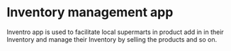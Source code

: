 # Inventory management app
Inventro app is used to facilitate local supermarts in product add in in their Inventory and manage their Inventory by selling the products and so on. 
